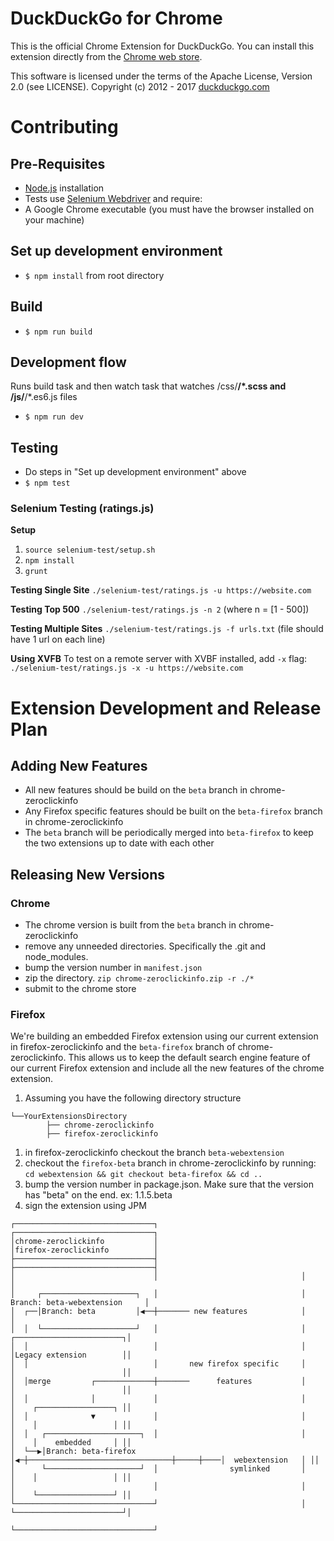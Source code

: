 # DuckDuckGo for Chrome

This is the official Chrome Extension for DuckDuckGo. You can install this extension directly from the [Chrome web store](https://chrome.google.com/webstore/detail/duckduckgo-for-chrome/bpphkkgodbfncbcpgopijlfakfgmclao?hl=en).

This software is licensed under the terms of the Apache License, Version 2.0 (see LICENSE). Copyright (c) 2012 - 2017 [duckduckgo.com](https://duckduckgo.com)

# Contributing

## Pre-Requisites

- [Node.js](https://nodejs.org) installation
- Tests use [Selenium Webdriver](http://seleniumhq.github.io/selenium/docs/api/javascript/index.html) and require:
- A Google Chrome executable (you must have the browser installed on your machine)

## Set up development environment

- `$ npm install` from root directory

## Build

- `$ npm run build`

## Development flow

Runs build task and then watch task that watches /css/**/*.scss and /js/**/*.es6.js files

- `$ npm run dev`

## Testing

- Do steps in "Set up development environment" above
- `$ npm test`

### Selenium Testing (ratings.js)

**Setup**

1. `source selenium-test/setup.sh`
2. `npm install`
3. `grunt`

**Testing Single Site** `./selenium-test/ratings.js -u https://website.com`

**Testing Top 500** `./selenium-test/ratings.js -n 2` (where n = [1 - 500])

**Testing Multiple Sites** `./selenium-test/ratings.js -f urls.txt` (file should have 1 url on each line)

**Using XVFB** To test on a remote server with XVBF installed, add `-x` flag: `./selenium-test/ratings.js -x -u https://website.com`

# Extension Development and Release Plan

## Adding New Features

- All new features should be build on the `beta` branch in chrome-zeroclickinfo
- Any Firefox specific features should be built on the `beta-firefox` branch in chrome-zeroclickinfo
- The `beta` branch will be periodically merged into `beta-firefox` to keep the two extensions up to date with each other

## Releasing New Versions

### Chrome

- The chrome version is built from the `beta` branch in chrome-zeroclickinfo
- remove any unneeded directories. Specifically the .git and node_modules.
- bump the version number in `manifest.json`
- zip the directory. `zip chrome-zeroclickinfo.zip -r ./*`
- submit to the chrome store

### Firefox

We're building an embedded Firefox extension using our current extension in firefox-zeroclickinfo and the `beta-firefox` branch of chrome-zeroclickinfo. This allows us to keep the default search engine feature of our current Firefox extension and include all the new features of the chrome extension.

1. Assuming you have the following directory structure

```
└──YourExtensionsDirectory
        ├── chrome-zeroclickinfo
        ├── firefox-zeroclickinfo
```

1. in firefox-zeroclickinfo checkout the branch `beta-webextension`
2. checkout the `firefox-beta` branch in chrome-zeroclickinfo by running: `cd webextension && git checkout beta-firefox && cd ..`
3. bump the version number in package.json. Make sure that the version has "beta" on the end. ex: 1.1.5.beta
4. sign the extension using JPM

```
┌───────────────────────────────┐                                ┌───────────────────────────────┐
│chrome-zeroclickinfo           │                                │firefox-zeroclickinfo          │
├───────────────────────────────┤                                ├───────────────────────────────┤
│                               │                                │                               │
│     ┌─────────────────────┐   │                                │ Branch: beta-webextension     │
│  ┌──│Branch: beta         │◀──┼─────── new features            │                               │
│  │  └─────────────────────┘   │                                │     ┌────────────────────────┐│
│  │                            │                                │     │Legacy extension        ││
│  │                            │       new firefox specific     │     │                        ││
│  │merge         ┌─────────────┼───────      features           │     │                        ││
│  │              │             │                                │     │    ┌─────────────────┐ ││
│  │              ▼             │                                │     │    │                 │ ││
│  │   ┌─────────────────────┐  │                                │     │    │    embedded     │ ││
│  └──▶│Branch: beta-firefox │◀─┼────────────────────────────────┼─────┼────│  webextension   │ ││
│      └─────────────────────┘  │                symlinked       │     │    │                 │ ││
│                               │                                │     │    └─────────────────┘ ││
└───────────────────────────────┘                                │     └────────────────────────┘│
                                                                 └───────────────────────────────┘
```
